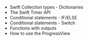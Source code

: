 


* Swift Collection types - Dictionaries
* The Swift Timer API
* Conditional statements - IF/ELSE
* Conditional statements - Switch
* Functions with outputs
* How to use the ProgressView



